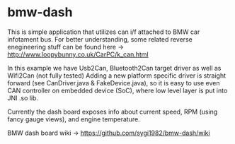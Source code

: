 # bmw-dash

This is simple application that utilizes can i/f attached to BMW car infotament bus. For better understanding, some related reverse enegineering stuff can be found here -> http://www.loopybunny.co.uk/CarPC/k_can.html

In this example we have Usb2Can, Bluetooth2Can target driver as well as Wifi2Can (not fully tested)
Adding a new platform specific driver is straight forward (see CanDriver.java & FakeDevice.java), 
so it is easy to use even CAN controller on embedded device (SoC), where low level layer is put into JNI .so lib.

Currently the dash board exposes info about current speed, RPM (using fancy gauge views), and engine temperature.

BMW dash board wiki -> https://github.com/sygi1982/bmw-dash/wiki
